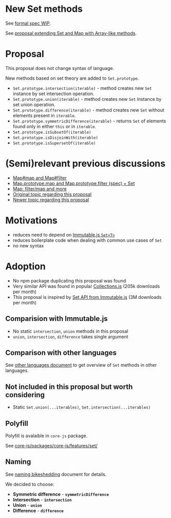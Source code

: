 # New Set methods

See [formal spec WIP](https://tc39.github.io/proposal-set-methods/).

See [proposal extending Set and Map with Array-like methods](https://github.com/tc39/proposal-collection-methods).

# Proposal

This proposal does not change syntax of language. 

New methods based on set theory are added to `Set.prototype`.

  * `Set.prototype.intersection(iterable)` - method creates new `Set` instance by set intersection operation.
  * `Set.prototype.union(iterable)` - method creates new `Set` instance by set union operation.
  * `Set.prototype.difference(iterable)` - method creates new `Set` without elements present in `iterable`.
  * `Set.prototype.symmetricDifference(iterable)` - returns `Set` of elements found only in either `this` or in `iterable`.
  * `Set.prototype.isSubsetOf(iterable)`
  * `Set.prototype.isDisjoinWith(iterable)`
  * `Set.prototype.isSupersetOf(iterable)`




# (Semi)relevant previous discussions

* [Map#map and Map#filter](https://github.com/tc39/ecma262/pull/13)
* [Map.prototype.map and Map.prototype.filter (spec) + Set](https://esdiscuss.org/notes/2014-11-19)
* [Map: filter/map and more](https://esdiscuss.org/topic/map-filter-map-and-more)
* [Original topic regarding this proposal](https://esdiscuss.org/topic/new-set-prototype-methods)
* [Newer topic regarding this proposal](https://esdiscuss.org/topic/new-set-methods-again)
 

# Motivations

* reduces need to depend on [Immutable.js `Set<T>`](https://facebook.github.io/immutable-js/docs/#/Set)
* reduces boilerplate code when dealing with common use cases of `Set`
* no new syntax
# Adoption

* No npm package duplicating this proposal was found
* Very similar API was found in popular [Collections.js](https://www.npmjs.com/package/collections) (205k downloads per month)
* This proposal is inspired by [Set<T> API from Immutable.js](https://facebook.github.io/immutable-js/docs/#/Set) (3M downloads per month)

## Comparision with Immutable.js

* No static `intersection`, `union` methods in this proposal
* `union`, `intersection`, `difference` takes single argument

## Comparison with other languages

See [other languages document](./other-languages.md) to get overview of `Set` methods in other languages.


    
## Not included in this proposal but worth considering

* Static `Set.union(...iterables)`, `Set.intersection(...iterables)`

## Polyfill

Polyfill is avalaible in `core-js` package.

See [core-js/packages/core-js/features/set/
](https://github.com/zloirock/core-js/tree/master/packages/core-js/features/set)

## Naming

See [naming bikeshedding](./name-bikeshedding.md) document for details.

We decided to choose:

* **Symmetric difference** - **`symmetricDifference`**
* **Intersection** - **`intersection`**
* **Union** - **`union`**
* **Difference** - **`difference`**

